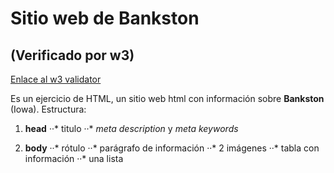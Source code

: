 # Sitio web de Bankston
## (Verificado por w3)
[Enlace al w3 validator](https://validator.w3.org/)

Es un ejercicio de HTML, un sitio web html con información sobre **Bankston** (Iowa). Estructura:

1. **head**
··* titulo
··* *meta description* y *meta keywords*

2. **body**
··* rótulo
··* parágrafo de información
··* 2 imágenes
··* tabla con información
··* una lista

